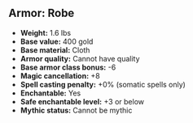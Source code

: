 ## Armor: Robe
- **Weight:** 1.6 lbs
- **Base value:** 400 gold
- **Base material:** Cloth
- **Armor quality:** Cannot have quality
- **Base armor class bonus:** -6
- **Magic cancellation:** +8
- **Spell casting penalty:** +0% (somatic spells only)
- **Enchantable:** Yes
- **Safe enchantable level:** +3 or below
- **Mythic status:** Cannot be mythic
